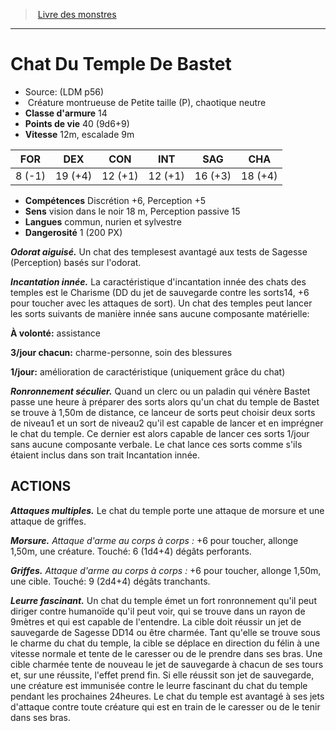 ﻿> [Livre des monstres](tome_of_beasts.md)

---

# Chat Du Temple De Bastet

- Source: (LDM p56)
-  Créature montrueuse de Petite taille (P), chaotique neutre
- **Classe d'armure** 14
- **Points de vie** 40 (9d6+9)
- **Vitesse** 12m, escalade 9m

|FOR|DEX|CON|INT|SAG|CHA|
|---|---|---|---|---|---|
|8 (-1)|19 (+4)|12 (+1)|12 (+1)|16 (+3)|18 (+4)|

- **Compétences** Discrétion +6, Perception +5
- **Sens** vision dans le noir 18 m, Perception passive 15
- **Langues** commun, nurien et sylvestre
- **Dangerosité** 1 (200 PX)

**_Odorat aiguisé._** Un chat des templesest avantagé aux tests de Sagesse (Perception) basés sur l'odorat.

**_Incantation innée._** La caractéristique d'incantation innée des chats des temples est le Charisme (DD du jet de sauvegarde contre les sorts14, +6 pour toucher avec les attaques de sort). Un chat des temples peut lancer les sorts suivants de manière innée sans aucune composante matérielle:

**À volonté:** assistance

**3/jour chacun:** charme-personne, soin des blessures

**1/jour:** amélioration de caractéristique (uniquement grâce du chat)

**_Ronronnement séculier._** Quand un clerc ou un paladin qui vénère Bastet passe une heure à préparer des sorts alors qu'un chat du temple de Bastet se trouve à 1,50m de distance, ce lanceur de sorts peut choisir deux sorts de niveau1 et un sort de niveau2 qu'il est capable de lancer et en imprégner le chat du temple. Ce dernier est alors capable de lancer ces sorts 1/jour sans aucune composante verbale. Le chat lance ces sorts comme s'ils étaient inclus dans son trait Incantation innée.

## ACTIONS

**_Attaques multiples._** Le chat du temple porte une attaque de morsure et une attaque de griffes.

**_Morsure._** _Attaque d'arme au corps à corps :_ +6 pour toucher, allonge 1,50m, une créature. Touché: 6 (1d4+4) dégâts perforants.

**_Griffes._** _Attaque d'arme au corps à corps :_ +6 pour toucher, allonge 1,50m, une cible. Touché: 9 (2d4+4) dégâts tranchants.

**_Leurre fascinant._** Un chat du temple émet un fort ronronnement qu'il peut diriger contre humanoïde qu'il peut voir, qui se trouve dans un rayon de 9mètres et qui est capable de l'entendre. La cible doit réussir un jet de sauvegarde de Sagesse DD14 ou être charmée. Tant qu'elle se trouve sous le charme du chat du temple, la cible se déplace en direction du félin à une vitesse normale et tente de le caresser ou de le prendre dans ses bras. Une cible charmée tente de nouveau le jet de sauvegarde à chacun de ses tours et, sur une réussite, l'effet prend fin. Si elle réussit son jet de sauvegarde, une créature est immunisée contre le leurre fascinant du chat du temple pendant les prochaines 24heures. Le chat du temple est avantagé à ses jets d'attaque contre toute créature qui est en train de le caresser ou de le tenir dans ses bras.

